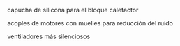 capucha de silicona para el bloque calefactor

acoples de motores con muelles para reducción del ruido

ventiladores más silenciosos

